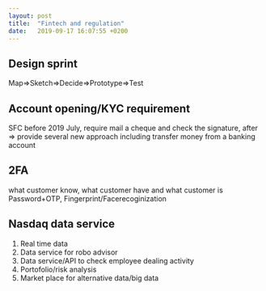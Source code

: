 ```yaml
---
layout: post
title:  "Fintech and regulation"
date:   2019-09-17 16:07:55 +0200
---
```

## Design sprint
Map=>Sketch=>Decide=>Prototype=>Test

## Account opening/KYC requirement
SFC before 2019 July, require mail a cheque and check the signature, after => provide several new approach including transfer money from a banking account 

## 2FA
what customer know, what customer have and what customer is
Password+OTP, Fingerprint/Facerecoginization

## Nasdaq data service
1.   Real time data
2.   Data service for robo advisor
3.   Data service/API to check employee dealing activity
4.   Portofolio/risk analysis
5.   Market place for alternative data/big data 
 
